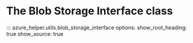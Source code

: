 # The Blob Storage Interface class

::: azure_helper.utils.blob_storage_interface
    options:
      show_root_heading: true
      show_source: true
